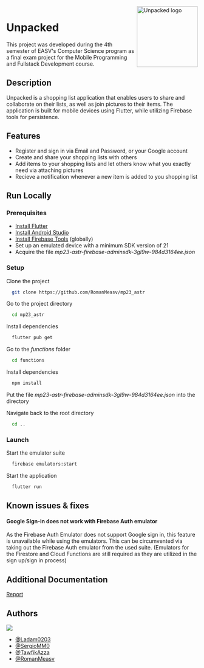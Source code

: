 <img align="right" src="https://images-ext-2.discordapp.net/external/hrpFrk16sFgItzrEA6jXqeX0tLHKWG89-liZMjAy9eA/https/cdn-icons-png.flaticon.com/512/1261/1261163.png" alt="Unpacked logo" width="160" height="160">

# Unpacked

This project was developed during the 4th semester of EASV's Computer Science program as a final exam project for the Mobile Programming and Fullstack Development course.

## Description

Unpacked is a shopping list application that enables users to share and collaborate on their lists, as well as join pictures to their items. The application is built for mobile devices using Flutter, while utilizing Firebase tools for persistence.

## Features

* Register and sign in via Email and Password, or your Google account
* Create and share your shopping lists with others
* Add items to your shopping lists and let others know what you exactly need via attaching pictures
* Recieve a notification whenever a new item is added to you shopping list

## Run Locally

### Prerequisites

* [Install Flutter](https://docs.flutter.dev/get-started/install)
* [Install Android Studio](https://developer.android.com/studio)
* [Install Firebase Tools](https://www.npmjs.com/package/firebase-tools) (globally)
* Set up an emulated device with a minimum SDK version of 21
* Acquire the file _mp23-astr-firebase-adminsdk-3gl9w-984d3164ee.json_

### Setup

Clone the project

```bash
  git clone https://github.com/RomanMeasv/mp23_astr
```

Go to the project directory

```bash
  cd mp23_astr
```

Install dependencies

```bash
  flutter pub get
```

Go to the _functions_ folder

```bash
  cd functions
```

Install dependencies

```bash
  npm install
```

Put the file  _mp23-astr-firebase-adminsdk-3gl9w-984d3164ee.json_ into the directory

Navigate back to the root directory

```bash
  cd ..
```

### Launch

Start the emulator suite

```bash
  firebase emulators:start
```

Start the application

```bash
  flutter run
```

## Known issues & fixes

#### Google Sign-in does not work with Firebase Auth emulator
As the Firebase Auth Emulator does not support Google sign in, this feature is unavailable while using the emulators. This can be circumvented via taking out the Firebase Auth emulator from the used suite. (Emulators for the Firestore and Cloud Functions are still required as they are utilized in the sign up/sign in process)


## Additional Documentation

[Report](https://docs.google.com/document/d/1FpRoCw_SIrGg7pVRUa22LWUwhFtcnoG-kpv8_O-hnGI/edit?usp=sharing)

## Authors

<a href = "https://github.com/RomanMeasv/mp23_astr/graphs/contributors">
  <img src = "https://contrib.rocks/image?repo=RomanMeasv/mp23_astr"/>
</a>

- [@Ladam0203](https://github.com/Ladam0203)
- [@SergioMM0](https://github.com/SergioMM0)
- [@TawfikAzza](https://github.com/TawfikAzza)
- [@RomanMeasv](https://github.com/RomanMeasv)
